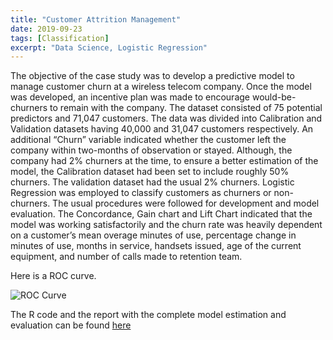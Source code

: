 ```yaml
---
title: "Customer Attrition Management"
date: 2019-09-23
tags: [Classification]
excerpt: "Data Science, Logistic Regression"
---
```


The objective of the case study was to develop a predictive model to manage customer churn at a wireless telecom company. Once the model was developed, an incentive plan was made to encourage would-be-churners to remain with the company.
The dataset consisted of 75 potential predictors and 71,047 customers. The data was divided into Calibration and Validation datasets having 40,000 and 31,047 customers respectively. An additional “Churn” variable indicated whether the customer left the company within two-months of observation or stayed. Although, the company had 2% churners at the time, to ensure a better estimation of the model, the Calibration dataset had been set to include roughly 50% churners. The validation dataset had the usual 2% churners. 
Logistic Regression was employed to classify customers as churners or non-churners. The usual procedures were followed for development and model evaluation. The Concordance, Gain chart and Lift Chart indicated that the model was working satisfactorily and the churn rate was heavily dependent on a customer’s mean overage minutes of use, percentage change in minutes of use, months in service, handsets issued, age of the current equipment, and number of calls made to retention team.

Here is a ROC curve.
          
<img src="{{ site.url }}{{ site.baseurl }}/images/Logistic/Auc.jpg" alt="ROC Curve">

The R code and the report with the complete model estimation and evaluation can be found [here](https://github.com/SameeraSuhail1/Customer-Attrition-Management)